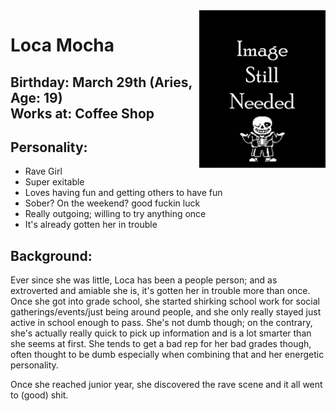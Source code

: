 <img src= "https://github.com/Pixelmation/Monster_Chan/blob/master/Images/Image_needed.png" width = 40% height = 40% align = "right">

<h1>
  Loca Mocha
</h1>

<h2>
  Birthday: March 29th (Aries, Age: 19)<br>
  Works at: Coffee Shop
</h2>

<h2>
  Personality:
</h2>

<ul>
  <li>Rave Girl</li>
  <li>Super exitable</li>
  <li>Loves having fun and getting others to have fun</li>
  <li>Sober? On the weekend? good fuckin luck</li>
  <li>Really outgoing; willing to try anything once</li>
  <li>It's already gotten her in trouble</li>
</ul>

<h2>
  Background:
</h2>

<p>
  Ever since she was little, Loca has been a people person; and as extroverted and amiable she is, it's gotten her in trouble more than once. Once she got into grade school, she started shirking school work for social gatherings/events/just being around people, and she only really stayed just active in school enough to pass. She's not dumb though; on the contrary, she's actually really quick to pick up information and is a lot smarter than she seems at first. She tends to get a bad rep for her bad grades though, often thought to be dumb especially when combining that and her energetic personality.
</p>

<p>
  Once she reached junior year, she discovered the rave scene and it all went to (good) shit.
</p>
